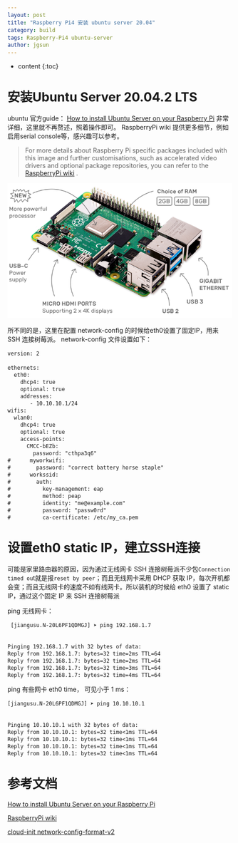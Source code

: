 ```yaml
---
layout: post
title: "Raspberry Pi4 安装 ubuntu server 20.04"
category: build
tags: Raspberry-Pi4 ubuntu-server
author: jgsun
---
```


* content
{:toc}

# 安装Ubuntu Server 20.04.2 LTS

ubuntu 官方guide： [How to install Ubuntu Server on your Raspberry Pi](https://ubuntu.com/tutorials/how-to-install-ubuntu-on-your-raspberry-pi#5-install-a-desktop)
非常详细，这里就不再赘述，照着操作即可。
RaspberryPi wiki 提供更多细节，例如启用serial console等，感兴趣可以参考。
>For more details about Raspberry Pi specific packages included with this image and further customisations, such as accelerated video drivers and optional package repositories, you can refer to the [RaspberryPi wiki](https://wiki.ubuntu.com/ARM/RaspberryPi#Packages) .

![image](/images/posts/build/pi4.png)












所不同的是，这里在配置 network-config 的时候给eth0设置了固定IP，用来 SSH 连接树莓派。
network-config 文件设置如下：


    version: 2

    ethernets:
      eth0:
        dhcp4: true
        optional: true
        addresses:
           - 10.10.10.1/24
    wifis:
      wlan0:
        dhcp4: true
        optional: true
        access-points:
          CMCC-bEZb:
            password: "cthpa3q6"
    #      myworkwifi:
    #        password: "correct battery horse staple"
    #      workssid:
    #        auth:
    #          key-management: eap
    #          method: peap
    #          identity: "me@example.com"
    #          password: "passw0rd"
    #          ca-certificate: /etc/my_ca.pem


# 设置eth0 static IP，建立SSH连接

可能是家里路由器的原因，因为通过无线网卡 SSH 连接树莓派不少包`Connection timed ou`t就是报`reset by peer`；而且无线网卡采用 DHCP 获取 IP，每次开机都会变；而且无线网卡的速度不如有线网卡。所以装机的时候给 eth0 设置了 static IP，通过这个固定 IP 来  SSH 连接树莓派

ping 无线网卡：
   
     [jiangusu.N-20L6PF1QDMGJ] ➤ ping 192.168.1.7


    Pinging 192.168.1.7 with 32 bytes of data:
    Reply from 192.168.1.7: bytes=32 time=2ms TTL=64
    Reply from 192.168.1.7: bytes=32 time=2ms TTL=64
    Reply from 192.168.1.7: bytes=32 time=3ms TTL=64
    Reply from 192.168.1.7: bytes=32 time=4ms TTL=64


ping 有些网卡 eth0 time， 可见小于 1 ms：


    [jiangusu.N-20L6PF1QDMGJ] ➤ ping 10.10.10.1


    Pinging 10.10.10.1 with 32 bytes of data:
    Reply from 10.10.10.1: bytes=32 time<1ms TTL=64
    Reply from 10.10.10.1: bytes=32 time<1ms TTL=64
    Reply from 10.10.10.1: bytes=32 time<1ms TTL=64
    Reply from 10.10.10.1: bytes=32 time<1ms TTL=64


# 参考文档
[How to install Ubuntu Server on your Raspberry Pi](https://ubuntu.com/tutorials/how-to-install-ubuntu-on-your-raspberry-pi#5-install-a-desktop)

[RaspberryPi wiki](https://wiki.ubuntu.com/ARM/RaspberryPi#Packages)

[ cloud-init  network-config-format-v2 ](https://cloudinit.readthedocs.io/en/latest/topics/network-config-format-v2.html)
